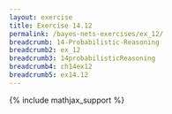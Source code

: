```yaml
---
layout: exercise
title: Exercise 14.12
permalink: /bayes-nets-exercises/ex_12/
breadcrumb: 14-Probabilistic-Reasoning
breadcrumb2: ex_12
breadcrumb3: 14probabilisticReasoning
breadcrumb4: ch14ex12
breadcrumb5: ex14.12
---
```


{% include mathjax_support %}

